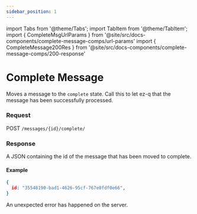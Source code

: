 ```yaml
---
sidebar_position: 1
---
```

import Tabs from '@theme/Tabs';
import TabItem from '@theme/TabItem';
import { CompleteMsgUrlParams } from '@site/src/docs-components/complete-message-comps/url-params'
import { CompleteMessage200Res } from '@site/src/docs-components/complete-message-comps/200-response'

# Complete Message
Moves a message to the `complete` state. Call this to let ez-q that the message has been successfully processed. 

### Request
POST `/messages/{id}/complete/`

<CompleteMsgUrlParams />


### Response

<Tabs>

<TabItem value="200" label="200" default>
A JSON containing the id of the message that has been moved to complete.

<CompleteMessage200Res />  

#### Example
```json
{
  id: "35548190-bad1-4626-95cf-767e0fdf0e66",
}
```
</TabItem>
<TabItem value="500" label="500" default>
An unexpected error has happened on the server.
</TabItem>
</Tabs>





